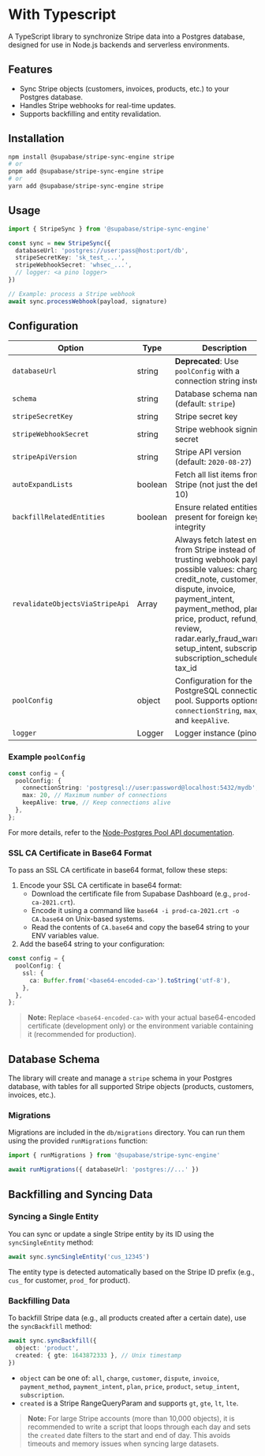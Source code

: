 # With Typescript

A TypeScript library to synchronize Stripe data into a Postgres database, designed for use in Node.js backends and serverless environments.

## Features

- Sync Stripe objects (customers, invoices, products, etc.) to your Postgres database.
- Handles Stripe webhooks for real-time updates.
- Supports backfilling and entity revalidation.

## Installation

```sh
npm install @supabase/stripe-sync-engine stripe
# or
pnpm add @supabase/stripe-sync-engine stripe
# or
yarn add @supabase/stripe-sync-engine stripe
```

## Usage

```ts
import { StripeSync } from '@supabase/stripe-sync-engine'

const sync = new StripeSync({
  databaseUrl: 'postgres://user:pass@host:port/db',
  stripeSecretKey: 'sk_test_...',
  stripeWebhookSecret: 'whsec_...',
  // logger: <a pino logger>
})

// Example: process a Stripe webhook
await sync.processWebhook(payload, signature)
```

## Configuration

| Option                          | Type    | Description                                                                                                                                                                                                                                                                                              |
| ------------------------------- | ------- | -------------------------------------------------------------------------------------------------------------------------------------------------------------------------------------------------------------------------------------------------------------------------------------------------------- |
| `databaseUrl`                   | string  | **Deprecated**: Use `poolConfig` with a connection string instead.                                                                                                                                                                                                                                       |
| `schema`                        | string  | Database schema name (default: `stripe`)                                                                                                                                                                                                                                                                 |
| `stripeSecretKey`               | string  | Stripe secret key                                                                                                                                                                                                                                                                                        |
| `stripeWebhookSecret`           | string  | Stripe webhook signing secret                                                                                                                                                                                                                                                                            |
| `stripeApiVersion`              | string  | Stripe API version (default: `2020-08-27`)                                                                                                                                                                                                                                                               |
| `autoExpandLists`               | boolean | Fetch all list items from Stripe (not just the default 10)                                                                                                                                                                                                                                               |
| `backfillRelatedEntities`       | boolean | Ensure related entities are present for foreign key integrity                                                                                                                                                                                                                                            |
| `revalidateObjectsViaStripeApi` | Array   | Always fetch latest entity from Stripe instead of trusting webhook payload, possible values: charge, credit_note, customer, dispute, invoice, payment_intent, payment_method, plan, price, product, refund, review, radar.early_fraud_warning, setup_intent, subscription, subscription_schedule, tax_id |
| `poolConfig`                    | object  | Configuration for the PostgreSQL connection pool. Supports options like `connectionString`, `max`, and `keepAlive`.                                                                                                                                                                                      |
| `logger`                        | Logger  | Logger instance (pino)                                                                                                                                                                                                                                                                                   |

### Example `poolConfig`

```typescript
const config = {
  poolConfig: {
    connectionString: 'postgresql://user:password@localhost:5432/mydb',
    max: 20, // Maximum number of connections
    keepAlive: true, // Keep connections alive
  },
};
```

For more details, refer to the [Node-Postgres Pool API documentation](https://node-postgres.com/apis/pool).

### SSL CA Certificate in Base64 Format

To pass an SSL CA certificate in base64 format, follow these steps:

1. Encode your SSL CA certificate in base64 format:
   - Download the certificate file from Supabase Dashboard (e.g., `prod-ca-2021.crt`).
   - Encode it using a command like `base64 -i prod-ca-2021.crt -o CA.base64` on Unix-based systems.
   - Read the contents of `CA.base64` and copy the base64 string to your ENV variables value.
2. Add the base64 string to your configuration:

```typescript
const config = {
  poolConfig: {
    ssl: {
      ca: Buffer.from('<base64-encoded-ca>').toString('utf-8'),
    },
  },
};
```

> **Note:** Replace `<base64-encoded-ca>` with your actual base64-encoded certificate (development only) or the environment variable containing it (recommended for production).

## Database Schema

The library will create and manage a `stripe` schema in your Postgres database, with tables for all supported Stripe objects (products, customers, invoices, etc.).

### Migrations

Migrations are included in the `db/migrations` directory. You can run them using the provided `runMigrations` function:

```ts
import { runMigrations } from '@supabase/stripe-sync-engine'

await runMigrations({ databaseUrl: 'postgres://...' })
```

## Backfilling and Syncing Data

### Syncing a Single Entity

You can sync or update a single Stripe entity by its ID using the `syncSingleEntity` method:

```ts
await sync.syncSingleEntity('cus_12345')
```

The entity type is detected automatically based on the Stripe ID prefix (e.g., `cus_` for customer, `prod_` for product).

### Backfilling Data

To backfill Stripe data (e.g., all products created after a certain date), use the `syncBackfill` method:

```ts
await sync.syncBackfill({
  object: 'product',
  created: { gte: 1643872333 }, // Unix timestamp
})
```

- `object` can be one of: `all`, `charge`, `customer`, `dispute`, `invoice`, `payment_method`, `payment_intent`, `plan`, `price`, `product`, `setup_intent`, `subscription`.
- `created` is a Stripe RangeQueryParam and supports `gt`, `gte`, `lt`, `lte`.

> **Note:**
> For large Stripe accounts (more than 10,000 objects), it is recommended to write a script that loops through each day and sets the `created` date filters to the start and end of day. This avoids timeouts and memory issues when syncing large datasets.
